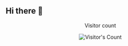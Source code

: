 ## Hi there 👋
<div align="center"> 
  <p>Visitor count</p>
  <img src="https://profile-counter.glitch.me/ilke-kas/count.svg" alt="Visitor's Count" />
</div>
<!--
**ilke-kas/ilke-kas** is a ✨ _special_ ✨ repository because its `README.md` (this file) appears on your GitHub profile.

Here are some ideas to get you started:

- 🔭 I’m currently working on ...
- 🌱 I’m currently learning ...
- 👯 I’m looking to collaborate on ...
- 🤔 I’m looking for help with ...
- 💬 Ask me about ...
- 📫 How to reach me: ...
- 😄 Pronouns: ...
- ⚡ Fun fact: ...
-->

